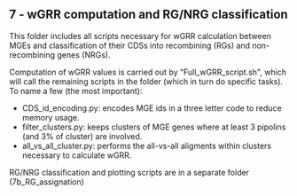 ## 7 - wGRR computation and RG/NRG classification

This folder includes all scripts necessary for wGRR calculation between MGEs and classification of their CDSs into recombining (RGs) and non-recombining genes (NRGs).

Computation of wGRR values is carried out by "Full_wGRR_script.sh", which will call the remaining scripts in the folder (which in turn do specific tasks). To name a few (the most important):
- CDS_id_encoding.py: encodes MGE ids in a three letter code to reduce memory usage.
- filter_clusters.py: keeps clusters of MGE genes where at least 3 pipolins (and 3% of cluster) are involved. 
- all_vs_all_cluster.py: performs the all-vs-all aligments within clusters necessary to calculate wGRR. 

RG/NRG classification and plotting scripts are in a separate folder (7b_RG_assignation)

